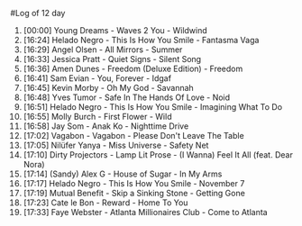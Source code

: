 #Log of 12 day

1. [00:00] Young Dreams - Waves 2 You - Wildwind
1. [16:24] Helado Negro - This Is How You Smile - Fantasma Vaga
1. [16:29] Angel Olsen - All Mirrors - Summer
1. [16:33] Jessica Pratt - Quiet Signs - Silent Song
1. [16:36] Amen Dunes - Freedom (Deluxe Edition) - Freedom
1. [16:41] Sam Evian - You, Forever - Idgaf
1. [16:45] Kevin Morby - Oh My God - Savannah
1. [16:48] Yves Tumor - Safe In The Hands Of Love - Noid
1. [16:51] Helado Negro - This Is How You Smile - Imagining What To Do
1. [16:55] Molly Burch - First Flower - Wild
1. [16:58] Jay Som - Anak Ko - Nighttime Drive
1. [17:02] Vagabon - Vagabon - Please Don't Leave The Table
1. [17:05] Nilüfer Yanya - Miss Universe - Safety Net
1. [17:10] Dirty Projectors - Lamp Lit Prose - (I Wanna) Feel It All (feat. Dear Nora)
1. [17:14] (Sandy) Alex G - House of Sugar - In My Arms
1. [17:17] Helado Negro - This Is How You Smile - November 7
1. [17:19] Mutual Benefit - Skip a Sinking Stone - Getting Gone
1. [17:23] Cate le Bon - Reward - Home To You
1. [17:33] Faye Webster - Atlanta Millionaires Club - Come to Atlanta
